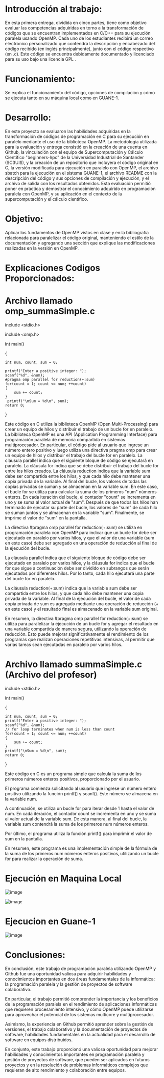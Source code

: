 # Introducción al trabajo:

En esta primera entrega, dividida en cinco partes, tiene como objetivo evaluar las competencias adquiridas en torno a la transformación de códigos que se encuentran implementados en C/C++ para su ejecución paralela usando OpenMP. Cada uno de los estudiantes recibirá un correo electrónico personalizado que contendrá la descripción y encabezado del código recibido (en inglés principalmente), junto con el código respectivo (en .c). Este código se encuentra debidamente documentado y licenciado para su uso bajo una licencia GPL .

# Funcionamiento:

Se explica el funcionamiento del código, opciones de compilación y cómo se ejecuta tanto en su máquina local como en GUANE-1.

# Desarrollo:

En este proyecto se evaluaron las habilidades adquiridas en la transformación de códigos de programación en C para su ejecución en paralelo mediante el uso de la biblioteca OpenMP. La metodología utilizada para la evaluación y entrega consistió en la creación de una cuenta en Github, la vinculación con el equipo de Supercomputación y Cálculo Científico "beginners-hpc" de la Universidad Industrial de Santander (SC3UIS), y la creación de un repositorio que incluyera el código original en C, la versión modificada para ejecución en paralelo con OpenMP, el archivo sbatch para la ejecución en el sistema GUANE-1, el archivo README con la descripción del código y sus opciones de compilación y ejecución, y el archivo de salida con los resultados obtenidos. Esta evaluación permitió poner en práctica y demostrar el conocimiento adquirido en programación paralela con OpenMP, y su aplicación en el contexto de la supercomputación y el cálculo científico.

# Objetivo:

Aplicar los fundamentos de OpenMP vistos en clase y en la bibliografía relacionada para paralelizar el código original, manteniendo el estilo de la documentación y agregando una sección que explique las modificaciones realizadas en la versión en OpenMP.

# Explicaciones Codigos Proporcionados:

# Archivo llamado omp_summaSimple.c

include <stdio.h>

include <omp.h>

int main()

{

    int num, count, sum = 0;
    
    printf("Enter a positive integer: ");
    scanf("%d", &num);
    #pragma omp parallel for reduction(+:sum)
    for(count = 1; count <= num; ++count)
    {
        sum += count;
    }
     printf("\nSum = %d\n", sum);
    return 0;
}

Este código en C utiliza la biblioteca OpenMP (Open Multi-Processing) para crear un equipo de hilos y distribuir el trabajo de un bucle for en paralelo. La biblioteca OpenMP es una API (Application Programming Interface) para programación paralela de memoria compartida en sistemas multiprocesador.
En particular, el código pide al usuario que ingrese un número entero positivo y luego utiliza una directiva pragma omp para crear un equipo de hilos y distribuir el trabajo del bucle for en paralelo. La cláusula parallel indica que el siguiente bloque de código se ejecutará en paralelo. La cláusula for indica que se debe distribuir el trabajo del bucle for entre los hilos creados. La cláusula reduction indica que la variable sum debe ser compartida entre los hilos, y que cada hilo debe mantener una copia privada de la variable. Al final del bucle, los valores de todas las copias privadas se suman y se almacenan en la variable sum.
En este caso, el bucle for se utiliza para calcular la suma de los primeros "num" números enteros. En cada iteración del bucle, el contador "count" se incrementa en uno y se suma al valor actual de "sum". Después de que todos los hilos han terminado de ejecutar su parte del bucle, los valores de "sum" de cada hilo se suman juntos y se almacenan en la variable "sum". Finalmente, se imprime el valor de "sum" en la pantalla.

La directiva #pragma omp parallel for reduction(+:sum) se utiliza en programación paralela con OpenMP para indicar que un bucle for debe ser ejecutado en paralelo por varios hilos, y que el valor de una variable (sum en este caso) debe ser agregado en una operación de reducción al final de la ejecución del bucle.

La cláusula parallel indica que el siguiente bloque de código debe ser ejecutado en paralelo por varios hilos, y la cláusula for indica que el bucle for que sigue a continuación debe ser dividido en subrangos que serán ejecutados por diferentes hilos. Por lo tanto, cada hilo ejecutará una parte del bucle for en paralelo.

La cláusula reduction(+:sum) indica que la variable sum debe ser compartida entre los hilos, y que cada hilo debe mantener una copia privada de la variable. Al final de la ejecución del bucle, el valor de cada copia privada de sum es agregado mediante una operación de reducción (+ en este caso) y el resultado final es almacenado en la variable sum original.

En resumen, la directiva #pragma omp parallel for reduction(+:sum) se utiliza para paralelizar la ejecución de un bucle for y agregar el resultado en una variable compartida de manera segura, utilizando la operación de reducción. Esto puede mejorar significativamente el rendimiento de los programas que realizan operaciones repetitivas intensivas, al permitir que varias tareas sean ejecutadas en paralelo por varios hilos.

# Archivo llamado summaSimple.c (Archivo del profesor)

include <stdio.h>

int main()

{

    int num, count, sum = 0;
    printf("Enter a positive integer: ");
    scanf("%d", &num);
    // for loop terminates when num is less than count
    for(count = 1; count <= num; ++count)
    {
        sum += count;
    }
    printf("\nSum = %d\n", sum);
    return 0;
}

Este código en C es un programa simple que calcula la suma de los primeros números enteros positivos, proporcionado por el usuario.

El programa comienza solicitando al usuario que ingrese un número entero positivo utilizando la función printf() y scanf(). Este número se almacena en la variable num.

A continuación, se utiliza un bucle for para iterar desde 1 hasta el valor de num. En cada iteración, el contador count se incrementa en uno y se suma al valor actual de la variable sum. De esta manera, al final del bucle, la variable sum contendrá la suma de los primeros num números enteros.

Por último, el programa utiliza la función printf() para imprimir el valor de sum en la pantalla.

En resumen, este programa es una implementación simple de la fórmula de la suma de los primeros num números enteros positivos, utilizando un bucle for para realizar la operación de suma.

# Ejecución en Maquina Local

 ![image](https://user-images.githubusercontent.com/105290908/234173604-49f4a28a-fc65-4707-afef-51e36697643b.png)

![image](https://user-images.githubusercontent.com/105290908/234173632-1a84b4e6-ca23-4fdc-9df3-5c6b736ee224.png)

 
# Ejecucion en Guane-1

![image](https://user-images.githubusercontent.com/105290908/234175273-3deae5d6-2621-4ab9-a344-bf5efad647b6.png)



# Conclusiones:

En conclusión, este trabajo de programación paralela utilizando OpenMP y Github fue una oportunidad valiosa para adquirir habilidades y conocimientos importantes en dos áreas fundamentales de la informática: la programación paralela y la gestión de proyectos de software colaborativo.

En particular, el trabajo permitió comprender la importancia y los beneficios de la programación paralela en el rendimiento de aplicaciones informáticas que requieren procesamiento intensivo, y cómo OpenMP puede utilizarse para aprovechar el potencial de los sistemas multicore y multiprocesador.

Asimismo, la experiencia en Github permitió aprender sobre la gestión de versiones, el trabajo colaborativo y la documentación de proyectos de software, habilidades fundamentales en la actualidad para el desarrollo de software en equipos distribuidos.

En conjunto, este trabajo proporcionó una valiosa oportunidad para mejorar habilidades y conocimientos importantes en programación paralela y gestión de proyectos de software, que pueden ser aplicados en futuros proyectos y en la resolución de problemas informáticos complejos que requieran de alto rendimiento y colaboración entre equipos.



